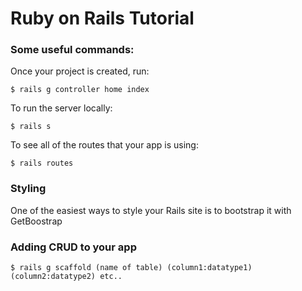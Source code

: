 # Ruby on Rails Tutorial

<h3>Some useful commands:</h3>

Once your project is created, run:

```git
$ rails g controller home index
```

To run the server locally:

```git
$ rails s
```

To see all of the routes that your app is using:

```git
$ rails routes
```

<h3>Styling</h3>

One of the easiest ways to style your Rails site is to bootstrap it with GetBoostrap

<h3>Adding CRUD to your app</h3>

```git
$ rails g scaffold (name of table) (column1:datatype1) (column2:datatype2) etc..
```
